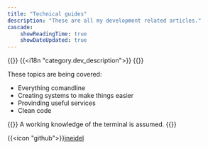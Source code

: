 ```yaml
---
title: "Technical guides"
description: "These are all my development related articles."
cascade:
    showReadingTime: true
    showDateUpdated: true
---
```


{{<lead>}}
{{<i18n "category.dev_description">}}
{{</lead>}}

These topics are being covered:
- Everything comandline
- Creating systems to make things easier
- Provinding useful services
- Clean code

{{<alert>}}
A working knowledge of the terminal is assumed.
{{</alert>}}

{{<icon "github">}}[jneidel](https://github.com/jneidel)
